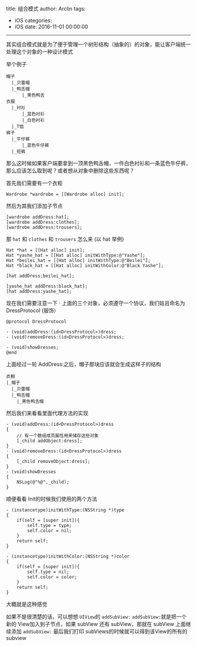 title: 组合模式
author: Arclin
tags:
  - iOS
categories:
  - iOS
date: 2016-11-01 00:00:00
---
其实组合模式就是为了便于管理一个树形结构（抽象的）的对象，能让客户端统一处理这个对象的一种设计模式

<!-- more -->

举个例子

```
帽子
  |_贝雷帽
  |_鸭舌帽
      |_黑色鸭舌
衣服
  |_衬衫
      |_蓝色衬衫
      |_白色衬衫
  |_T恤
裤子
  |_牛仔裤
      |_蓝色牛仔裤
  |_短裤

```

那么这时候如果客户端要拿到一顶黑色鸭舌帽，一件白色衬衫和一条蓝色牛仔裤，那么应该怎么取到呢？或者想从对象中删除这些东西呢？

首先我们需要有一个衣柜

```
Wardrobe *wardrobe = [[Wardrobe alloc] init];
```

然后为其我们添加子节点

```
[wardrobe addDress:hat];
[wardrobe addDress:clothes];
[wardrobe addDress:trousers];
```

那 `hat` 和 `clothes` 和 `trousers` 怎么来 (以 hat 举例)

```
Hat *hat = [[Hat alloc] init];
Hat *yashe_hat = [[Hat alloc] initWithType:@"Yashe"];
Hat *beilei_hat = [[Hat alloc] initWithType:@"Beilei"];
Hat *black_hat = [[Hat alloc] initWithColor:@"Black Yashe"];

[hat addDress:beilei_hat];

[yashe_hat addDress:black_hat];
[hat addDress:yashe_hat];
```

现在我们需要注意一下
· 上面的三个对象，必须遵守一个协议，我们姑且命名为 DressProtocol (服饰）

```
@protocol DressProtocol

- (void)addDress:(id<DressProtocol>)dress;
- (void)removeDress:(id<DressProtocol>)dress;

- (void)showDresses;
@end

```

上面经过一轮 AddDress:之后，帽子那块应该就会生成这样子的结构

```
衣橱
|_帽子
  |_贝雷帽
  |_鸭舌帽
    |_黑色鸭舌帽
```
然后我们来看看里面代理方法的实现

```
- (void)addDress:(id<DressProtocol>)dress
{
	// 有一个数组成员属性用来储存这些对象
	[_child addObject:dress];
}
- (void)removeDress:(id<DressProtocol>)dress
{
	[_child removeObject:dress];
}
- (void)showDresses
{
	NSLog(@"%@",_child);
}
```

顺便看看 Init的时候我们使用的两个方法

```
- (instancetype)initWithType:(NSString *)type
{
	if(self = [super init]){
		self.type = type;
		self.color = nil;
	}
	return self;
}

- (instancetype)initWithColor:(NSString *)color
{
	if(self = [super init]){
		self.type = nil;
		self.color = color;
	}
	return self;
}

```

大概就是这种感觉

如果不是很清楚的话，可以想想 `UIView`的 `addSubView:`
`addSubView:`就是把一个新的 View加入到子节点，如果 subView 还有 subView，那就在 subView 上面继续添加 `addSubView:` 最后我们打印 subViews的时候就可以得到该View的所有的subview

